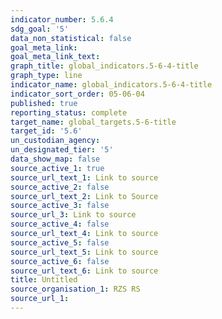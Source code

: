 ```yaml
---
indicator_number: 5.6.4
sdg_goal: '5'
data_non_statistical: false
goal_meta_link: 
goal_meta_link_text: 
graph_title: global_indicators.5-6-4-title
graph_type: line
indicator_name: global_indicators.5-6-4-title
indicator_sort_order: 05-06-04
published: true
reporting_status: complete
target_name: global_targets.5-6-title
target_id: '5.6'
un_custodian_agency:
un_designated_tier: '5'
data_show_map: false
source_active_1: true
source_url_text_1: Link to source
source_active_2: false
source_url_text_2: Link to Source
source_active_3: false
source_url_3: Link to source
source_active_4: false
source_url_text_4: Link to source
source_active_5: false
source_url_text_5: Link to source
source_active_6: false
source_url_text_6: Link to source
title: Untitled
source_organisation_1: RZS RS 
source_url_1: 
---
```

